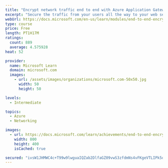 ```yaml
---
title: "Encrypt network traffic end to end with Azure Application Gateway"
excerpt: "Secure the traffic from your users all the way to your web servers by enabling TLS encryption on Application Gateway."
webUrl: https://docs.microsoft.com/en-us/learn/modules/end-to-end-encryption-with-app-gateway/
type: course
price: Free
length: PT1H17M
ratings:
  count: 889
  average: 4.575928
heat: 52

provider:
  name: Microsoft Learn
  domain: microsoft.com
  images:
    - url: /assets/images/organizations/microsoft.com-50x50.jpg
      width: 50
      height: 50

levels:
  - Intermediate

topics:
  - Azure
  - Networking

images:
  - url: https://docs.microsoft.com/learn/achievements/end-to-end-encryption-with-app-gateway-social.png
    width: 800
    height: 400
    isCached: true

secured: "ivsW1JHMWC4c+T99w9lwguaIQZab2DlfaGZ09vwS3zfdmNs4vFKgeVTLIPk5qdG9fqIUoqfvsnv9PxHpJol1xxx8+1P1qJAYACJcYs0ldDo6GdlbDdWRZuO3gNfmXj9g6jTkXmCQFhUZ9jWo8SCH8flK0H+v1SiN4xcQWqpjbYEPCoe7KDQlrIT9avJ8GcbZJ9eoayq26ubdnlyWr3rb5fkAwjHnZVGqJmOoI/rzq0HsHSAfqG46d0pH7TieySDOVS/9PyUBkiJ4ZiNTpIwbuWfsq0M+RgeCHG3BZoKXRE0hmh7E8UXWd95DmwXIyojK13NJlKTWT8L01WWX/qMsLTJPmcbqQa0IKsj/4e1KsCygXjtw36gqGWt1Ve/uD/hIsdPyas70/W42Se6iyeJy9wXSmg6VzuSeFSeZfFgJnaA=;6DA8XzGsJ05FpDakRnaiBw=="
---
```


